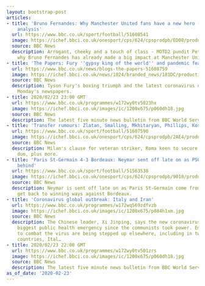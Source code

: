 ```yaml
---
layout: bootstrap-post
articles:
- title: 'Bruno Fernandes: Why Manchester United fans have a new hero - Peter Crouch
    analysis'
  url: https://www.bbc.co.uk/sport/football/51608541
  image: https://ichef.bbci.co.uk/onesport/cps/624/cpsprodpb/ED08/production/_111008606_manchesterunitedmidfielderbrunofernandes.jpg
  source: BBC News
  description: Arrogant, cheeky and a touch of class - MOTD2 pundit Peter Crouch explains
    why Bruno Fernandes has already made a big impact at Manchester United.
- title: 'The Papers: Fury ''gypsy king of the world'' and pandemic fears'
  url: https://www.bbc.co.uk/news/blogs-the-papers-51608759
  image: https://ichef.bbci.co.uk/news/1024/branded_news/181DC/production/_111008789_metro.jpg
  source: BBC News
  description: Tyson Fury's boxing triumph and the latest coronavirus outbreaks dominate
    Monday's newspapers.
- title: 2020/02/23 23:00 GMT
  url: https://www.bbc.co.uk/programmes/w172wy0tv5023hx
  image: https://ichef.bbci.co.uk/images/ic/1200x675/p060dh18.jpg
  source: BBC News
  description: The latest five minute news bulletin from BBC World Service.
- title: 'Transfer rumours: Zlatan, Smalling, Mkhitaryan, Phillips, Kostic'
  url: https://www.bbc.co.uk/sport/football/51607590
  image: https://ichef.bbci.co.uk/onesport/cps/624/cpsprodpb/2AE4/production/_111008901_zlatan_getty.jpg
  source: BBC News
  description: Milan's clause for veteran striker, Roma keen to secure Premier League
    duo, plus more.
- title: 'Paris St-Germain 4-3 Bordeaux: Neymar sent off late on as PSG come from
    behind'
  url: https://www.bbc.co.uk/sport/football/51563538
  image: https://ichef.bbci.co.uk/onesport/cps/624/cpsprodpb/9010/production/_111008863_tv060181478.jpg
  source: BBC News
  description: Neymar is sent off late on as Paris St-Germain come from behind to
    get back to winning ways against Bordeaux.
- title: 'Coronavirus global outbreak: Italy and Iran'
  url: https://www.bbc.co.uk/programmes/w172wq569zdfvzb
  image: https://ichef.bbci.co.uk/images/ic/1200x675/p084h1xm.jpg
  source: BBC News
  description: The Chinese leader, Xi Jinping, says the new coronavirus is the country's
    biggest public health emergency since the communists took power. Emergency measures
    to combat the virus are being stepped up elsewhere, including in two of the worst-hit
    countries, Ital…
- title: 2020/02/23 22:00 GMT
  url: https://www.bbc.co.uk/programmes/w172wy0tv501zrs
  image: https://ichef.bbci.co.uk/images/ic/1200x675/p060dh18.jpg
  source: BBC News
  description: The latest five minute news bulletin from BBC World Service.
as_of_date: '2020-02-23'
---
```


